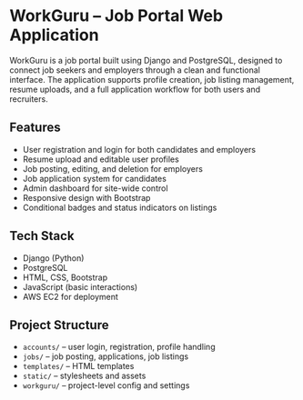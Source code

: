 # WorkGuru – Job Portal Web Application

WorkGuru is a job portal built using Django and PostgreSQL, designed to connect job seekers and employers 
through a clean and functional interface. 
The application supports profile creation, job listing management, resume uploads, 
and a full application workflow for both users and recruiters.

## Features

- User registration and login for both candidates and employers
- Resume upload and editable user profiles
- Job posting, editing, and deletion for employers
- Job application system for candidates
- Admin dashboard for site-wide control
- Responsive design with Bootstrap
- Conditional badges and status indicators on listings

## Tech Stack

- Django (Python)
- PostgreSQL
- HTML, CSS, Bootstrap
- JavaScript (basic interactions)
- AWS EC2 for deployment

## Project Structure

- `accounts/` – user login, registration, profile handling
- `jobs/` – job posting, applications, job listings
- `templates/` – HTML templates
- `static/` – stylesheets and assets
- `workguru/` – project-level config and settings
